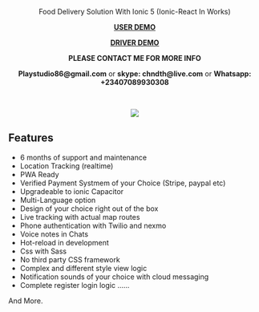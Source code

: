 
<p align="center">
 Food Delivery Solution With Ionic 5 (Ionic-React In Works)
</p>    

<p align="center">
<strong><a href="https://play.google.com/store/apps/details?id=com.foodtiger.demo"> USER DEMO </a></strong>
<p align="center">
	

<p align="center">
<strong><a href="https://play.google.com/store/apps/details?id=com.mobidonia.foodtigerdriver"> DRIVER DEMO </a></strong>
<p align="center">
	
<p align="center">
<strong> PLEASE CONTACT ME FOR MORE INFO </a></strong>

<p align="center">
	<strong>Playstudio86@gmail.com</strong> or <strong>skype: chndth@live.com</strong> or <strong>Whatsapp: +23407089930308</strong>
</p>  

<br>

<p align='center'>
     <img src="https://user-images.githubusercontent.com/7928001/97102624-58cb4c80-16a7-11eb-976e-381d828c0f64.jpeg" width='auto' height='auto'>
</p>


## Features

- 6 months of support and maintenance
- Location Tracking (realtime)
- PWA Ready
- Verified Payment Systmem of your Choice (Stripe, paypal etc)
- Upgradeable to ionic Capacitor
- Multi-Language option
- Design of your choice right out of the box
- Live tracking with actual map routes
- Phone authentication with Twilio and nexmo
- Voice notes in Chats
- Hot-reload in development
- Css with Sass
- No third party CSS framework
- Complex and different style view logic
- Notification sounds of your choice with cloud messaging
- Complete register login logic
......

And More.
 
 
